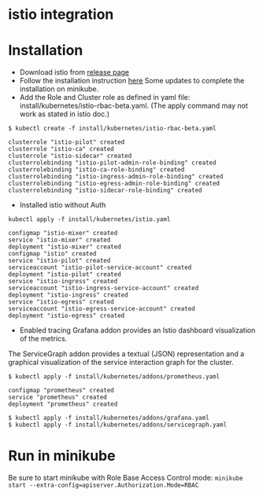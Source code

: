 # istio integration

# Installation
* Download istio from [release page](https://github.com/istio/istio/releases)
* Follow the installation instruction [here]()
Some updates to complete the installation on minikube.
* Add the Role and Cluster role as defined in yaml file: install/kubernetes/istio-rbac-beta.yaml. (The apply command may not work as stated in istio doc.)
```
$ kubectl create -f install/kubernetes/istio-rbac-beta.yaml

clusterrole "istio-pilot" created
clusterrole "istio-ca" created
clusterrole "istio-sidecar" created
clusterrolebinding "istio-pilot-admin-role-binding" created
clusterrolebinding "istio-ca-role-binding" created
clusterrolebinding "istio-ingress-admin-role-binding" created
clusterrolebinding "istio-egress-admin-role-binding" created
clusterrolebinding "istio-sidecar-role-binding" created
```
* Installed istio without Auth
```
kubectl apply -f install/kubernetes/istio.yaml

configmap "istio-mixer" created
service "istio-mixer" created
deployment "istio-mixer" created
configmap "istio" created
service "istio-pilot" created
serviceaccount "istio-pilot-service-account" created
deployment "istio-pilot" created
service "istio-ingress" created
serviceaccount "istio-ingress-service-account" created
deployment "istio-ingress" created
service "istio-egress" created
serviceaccount "istio-egress-service-account" created
deployment "istio-egress" created
```

* Enabled tracing
Grafana addon provides an Istio dashboard visualization of the metrics.

The ServiceGraph addon provides a textual (JSON) representation and a graphical visualization of the service interaction graph for the cluster.

```
$ kubectl apply -f install/kubernetes/addons/prometheus.yaml

configmap "prometheus" created
service "prometheus" created
deployment "prometheus" created

$ kubectl apply -f install/kubernetes/addons/grafana.yaml
$ kubectl apply -f install/kubernetes/addons/servicegraph.yaml
```


# Run in minikube
Be sure to start minikube with Role Base Access Control mode:
`minikube start --extra-config=apiserver.Authorization.Mode=RBAC`
